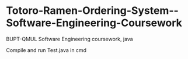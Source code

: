 # Totoro-Ramen-Ordering-System--Software-Engineering-Coursework
BUPT-QMUL Software Engineering coursework, java


Compile and run Test.java in cmd 
